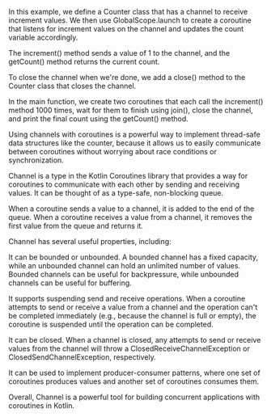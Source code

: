 In this example, we define a Counter class that has a channel to receive increment values. We then use GlobalScope.launch to create a coroutine that listens for increment values on the channel and updates the count variable accordingly.

The increment() method sends a value of 1 to the channel, and the getCount() method returns the current count.

To close the channel when we're done, we add a close() method to the Counter class that closes the channel.

In the main function, we create two coroutines that each call the increment() method 1000 times, wait for them to finish using join(), close the channel, and print the final count using the getCount() method.

Using channels with coroutines is a powerful way to implement thread-safe data structures like the counter, because it allows us to easily communicate between coroutines without worrying about race conditions or synchronization.



Channel is a type in the Kotlin Coroutines library that provides a way for coroutines to communicate with each other by sending and receiving values. It can be thought of as a type-safe, non-blocking queue.

When a coroutine sends a value to a channel, it is added to the end of the queue. When a coroutine receives a value from a channel, it removes the first value from the queue and returns it.

Channel has several useful properties, including:

It can be bounded or unbounded. A bounded channel has a fixed capacity, while an unbounded channel can hold an unlimited number of values. Bounded channels can be useful for backpressure, while unbounded channels can be useful for buffering.

It supports suspending send and receive operations. When a coroutine attempts to send or receive a value from a channel and the operation can't be completed immediately (e.g., because the channel is full or empty), the coroutine is suspended until the operation can be completed.

It can be closed. When a channel is closed, any attempts to send or receive values from the channel will throw a ClosedReceiveChannelException or ClosedSendChannelException, respectively.

It can be used to implement producer-consumer patterns, where one set of coroutines produces values and another set of coroutines consumes them.

Overall, Channel is a powerful tool for building concurrent applications with coroutines in Kotlin.